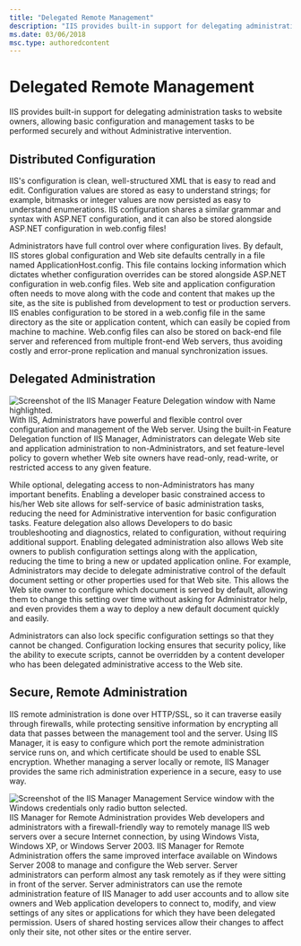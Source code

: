 ```yaml
---
title: "Delegated Remote Management"
description: "IIS provides built-in support for delegating administration tasks to website owners, allowing basic configuration and management tasks to be performed securely and without Administrative intervention."
ms.date: 03/06/2018
msc.type: authoredcontent
---
```

# Delegated Remote Management

IIS provides built-in support for delegating administration tasks to website owners, allowing basic configuration and management tasks to be performed securely and without Administrative intervention.

## Distributed Configuration

IIS's configuration is clean, well-structured XML that is easy to read and edit. Configuration values are stored as easy to understand strings; for example, bitmasks or integer values are now persisted as easy to understand enumerations. IIS configuration shares a similar grammar and syntax with ASP.NET configuration, and it can also be stored alongside ASP.NET configuration in web.config files!

Administrators have full control over where configuration lives. By default, IIS stores global configuration and Web site defaults centrally in a file named ApplicationHost.config. This file contains locking information which dictates whether configuration overrides can be stored alongside ASP.NET configuration in web.config files. Web site and application configuration often needs to move along with the code and content that makes up the site, as the site is published from development to test or production servers. IIS enables configuration to be stored in a web.config file in the same directory as the site or application content, which can easily be copied from machine to machine. Web.config files can also be stored on back-end file server and referenced from multiple front-end Web servers, thus avoiding costly and error-prone replication and manual synchronization issues.

## Delegated Administration

![Screenshot of the IIS Manager Feature Delegation window with Name highlighted.](delegated-remote-management/_static/delegatedremotemanagement1-small.png)With IIS, Administrators have powerful and flexible control over configuration and management of the Web server. Using the built-in Feature Delegation function of IIS Manager, Administrators can delegate Web site and application administration to non-Administrators, and set feature-level policy to govern whether Web site owners have read-only, read-write, or restricted access to any given feature.

While optional, delegating access to non-Administrators has many important benefits. Enabling a developer basic constrained access to his/her Web site allows for self-service of basic administration tasks, reducing the need for Administrative intervention for basic configuration tasks. Feature delegation also allows Developers to do basic troubleshooting and diagnostics, related to configuration, without requiring additional support. Enabling delegated administration also allows Web site owners to publish configuration settings along with the application, reducing the time to bring a new or updated application online. For example, Administrators may decide to delegate administrative control of the default document setting or other properties used for that Web site. This allows the Web site owner to configure which document is served by default, allowing them to change this setting over time without asking for Administrator help, and even provides them a way to deploy a new default document quickly and easily.

Administrators can also lock specific configuration settings so that they cannot be changed. Configuration locking ensures that security policy, like the ability to execute scripts, cannot be overridden by a content developer who has been delegated administrative access to the Web site.

## Secure, Remote Administration

IIS remote administration is done over HTTP/SSL, so it can traverse easily through firewalls, while protecting sensitive information by encrypting all data that passes between the management tool and the server. Using IIS Manager, it is easy to configure which port the remote administration service runs on, and which certificate should be used to enable SSL encryption. Whether managing a server locally or remote, IIS Manager provides the same rich administration experience in a secure, easy to use way.

![Screenshot of the IIS Manager Management Service window with the Windows credentials only radio button selected.](delegated-remote-management/_static/delegatedremotemanagement2-small.png)IIS Manager for Remote Administration provides Web developers and administrators with a firewall-friendly way to remotely manage IIS web servers over a secure Internet connection, by using Windows Vista, Windows XP, or Windows Server 2003. IIS Manager for Remote Administration offers the same improved interface available on Windows Server 2008 to manage and configure the Web server. Server administrators can perform almost any task remotely as if they were sitting in front of the server. Server administrators can use the remote administration feature of IIS Manager to add user accounts and to allow site owners and Web application developers to connect to, modify, and view settings of any sites or applications for which they have been delegated permission. Users of shared hosting services allow their changes to affect only their site, not other sites or the entire server.
